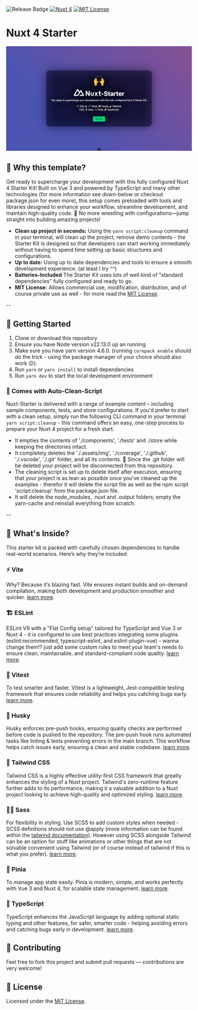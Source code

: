 ![Release Badge](https://img.shields.io/github/v/release/lazercaveman/nuxt-starter)
[![Nuxt 4](https://img.shields.io/badge/Nuxt-3.16.2-00DC82?logo=nuxt.js)](https://nuxt.com)
[![MIT License](https://img.shields.io/github/license/lazercaveman/nuxt-starter)](LICENSE)

# Nuxt 4 Starter 
![Screenshot](./assets/img/screenshot.png)

## 🥸 Why this template?  
Get ready to supercharge your development with this fully configured Nuxt 4 Starter Kit! Built on Vue 3 and powered by TypeScript and many other technologies (for more information see down-below or checkout package.json for even more), this setup comes preloaded with tools and libraries designed to enhance your workflow, streamline development, and maintain high-quality code. 🙌 No more wrestling with configurations—jump straight into building amazing projects! 

- **Clean up project in seconds:**  Using the `yarn script:cleanup` command in your terminal, will clean up the project, remove demo contents - the Starter Kit is designed so that developers can start working immediately without having to spend time setting up basic structures and configurations.
- **Up to date:**  Using up to date dependencies and tools to ensure a smooth development experience. (at least I try ^^)
- **Batteries-Included** The Starter Kit uses lots of well kind of "standard dependencies" fully configured and ready to go.
- **MIT License:** Allows commercial use, modification, distribution, and of course private use as well  - for more read the [MIT License](LICENSE).

--

## 🚀 Getting Started
1. Clone or download this repository
2. Ensure you have Node version v22.13.0 up an running
3. Make sure you have yarn version 4.6.0. (running `corepack enable` should do the trick - using the package manager of your choice should also work 😉).
4. Run `yarn` or `yarn install` to install dependencies
5. Run `yarn dev` to start the local development environment

### 🧹 Comes with Auto-Clean-Script
Nuxt-Starter is delivered with a range of example content – including sample components, tests, and store configurations. If you'd prefer to start with a clean setup, simply run the following CLI command in your terminal `yarn script:cleanup` - this command offers an easy, one-step process to prepare your Nuxt 4 project for a fresh start.
- It empties the contents of './components', './tests' and ./store while keeping the directories intact.
- It completely deletes the './.assets/img', './coverage', './.github', './.vscode', './.git' folder, and all its contents. 🚨 Since the .git folder will be deleted your project will be disconnected from this repository.
- The cleaning script is set up to delete itself after execution, ensuring that your project is as lean as possible once you’ve cleaned up the examples - therefor it will delete the script file as well as the npm script 'script:cleanup' from the package.json file.
- It will delete the node_modules, .nuxt and .output folders, empty the yarn-cache and reinstall everything from scratch.

--

## 🚀 What's Inside?
This starter kit is packed with carefully chosen dependencies to handle real-world scenarios. Here’s why they’re included:

### ⚡️ Vite
Why? Because it’s blazing fast. Vite ensures instant builds and on-demand compilation, making both development and production smoother and quicker.
[learn more](https://vitejs.dev/).

### 🏗️ ESLint
ESLint V9 with a "Flat Config setup" tailored for TypeScript and Vue 3 or Nuxt 4 - it is configured to use best practices integrating some plugins (eslint:recommended, typescript-eslint, and eslint-plugin-vue) - wanna change them!? just add some custom rules to meet your team's needs to ensure clean, maintainable, and standard-compliant code quality.
[learn more](https://eslint.org/blog/2024/04/eslint-v9.0.0-released/).

### 🧪 Vitest
To test smarter and faster. Vitest is a lightweight, Jest-compatible testing framework that ensures code reliability and helps you catching bugs early. 
[learn more](https://vitest.dev/).

### 🐶 Husky
Husky enforces pre-push hooks, ensuring quality checks are performed before code is pushed to the repository. The pre-push hook runs automated tasks like linting & tests preventing errors in the main branch. This workflow helps catch issues early, ensuring a clean and stable codebase.
[learn more](https://typicode.github.io/husky/).

### 💅 Tailwind CSS
Tailwind CSS is a highly effective utility-first CSS framework that greatly enhances the styling of a Nuxt project. Tailwind's zero-runtime feature further adds to its performance, making it a valuable addition to a Nuxt project looking to achieve high-quality and optimized styling.
[learn more](https://tailwindcss.com).

### 👩‍🎤 Sass
For flexibility in styling. Use SCSS to add custom styles when needed - SCSS definitions should not use @apply (more information can be found within the [tailwind documentation](https://tailwindcss.com/docs/compatibility#sass-less-and-stylus)). However using SCSS alongside Tailwind can be an option for stuff like animations or other things that are not solvable convenient using Tailwind (or of course instead of tailwind if this is what you prefer).
[learn more](https://sass-lang.com/).

### 🍍 Pinia
To manage app state easily. Pinia is modern, simple, and works perfectly with Vue 3 and Nuxt 4, for scalable state management.
[learn more](https://pinia.vuejs.org).

### 🤌 TypeScript
TypeScript enhances the JavaScript language by adding optional static typing and other features, for safer, smarter code - helping avoiding errors and catching bugs early in development.
[learn more](https://www.typescriptlang.org/).

## 🤝 Contributing
Feel free to fork this project and submit pull requests — contributions are very welcome!

## 📜 License
Licensed under the [MIT License](LICENSE).

<!-- ### Storybook
Storybook streamlines the UI development process by allowing for isolated development of individual components. It provides better visualization and collaboration, making it easier for teams to work together and create a better end product.
[learn more](https://storybook.js.org/docs/vue/get-started/introduction). -->
